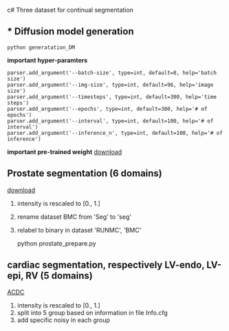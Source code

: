 c# Three dataset for continual segmentation

## * Diffusion model generation
    python generatation_DM

**important hyper-paramters**

    parser.add_argument('--batch-size', type=int, default=8, help='batch size')
    parser.add_argument('--img-size', type=int, default=96, help='image size')
    parser.add_argument('--timesteps', type=int, default=300, help='time steps')
    parser.add_argument('--epochs', type=int, default=300, help='# of epochs')
    parser.add_argument('--interval', type=int, default=100, help='# of interval')
    parser.add_argument('--inference_n', type=int, default=100, help='# of inference')

**important pre-trained weight** [download](https://pan.baidu.com/s/1hxHN9Iq8GvBbz_Z3pXBBcg?pwd=60ir)

## Prostate segmentation (6 domains)
[download](https://drive.google.com/file/d/1TtrjnlnJ1yqr5m4LUGMelKTQXtvZaru-/view)
1. intensity is rescaled to [0., 1.]
2. rename dataset BMC from 'Seg' to 'seg'
3. relabel to binary in dataset 'RUNMC', 'BMC'




    python prostate_prepare.py

## cardiac segmentation, respectively LV-endo, LV-epi, RV (5 domains)
[ACDC](https://aistudio.baidu.com/aistudio/datasetdetail/56020)

1. intensity is rescaled to [0., 1.]
2. split into 5 group based on information in file Info.cfg
3. add specific noisy in each group